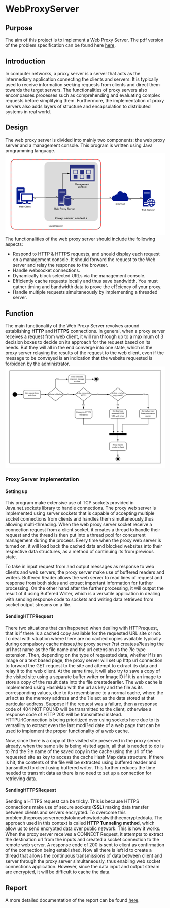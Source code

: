 # WebProxyServer #

## Purpose ##
The aim of this project is to implement a Web Proxy Server. The pdf version of the problem specification can be found here <a href="https://github.com/adamlkl/WebProxyServer/blob/master/documentation/CS3031_Proj1.pdf">here<a />.

## Introduction ##
In computer networks, a proxy server is a server that acts as the intermediary application connecting the clients and servers. It is typically used to receive information seeking requests from clients and direct them towards the target servers. The functionalities of proxy servers also encompasses processes such as comprehending and evaluating complex requests before simplifying them. Furthermore, the implementation of proxy servers also adds layers of structure and encapsulation to distributed systems in real world.
<br />
## Design ##
The web proxy server is divided into mainly two components: the web proxy server and a management console. This program is written using Java programming language.
<img src="https://github.com/adamlkl/WebProxyServer/blob/master/documentation/image/design2.png" />
The functionalities of the web proxy server should include the following aspects: 
* Respond to HTTP & HTTPS requests, and should display each request on a management console. It should forward the request to the Web server and relay the response to the browser. 
* Handle websocket connections. 
* Dynamically block selected URLs via the management console. 
* Efficiently cache requests locally and thus save bandwidth. You must gather timing and bandwidth data to prove the ef?ciency of your proxy. 
* Handle multiple requests simultaneously by implementing a threaded server.
## Function ##
The main functionality of the Web Proxy Server revolves around establishing **HTTP** and **HTTPS** connections. In general, when a proxy server receives a request from web client, it will run through up to a maximum of 3 decision boxes to decide on its approach for the request based on its needs. But they will all in the end converge into one state, which is the proxy server relaying the results of the request to the web client, even if the message to be conveyed is an indication that the website requested is forbidden by the administrator.
<img src="https://github.com/adamlkl/WebProxyServer/blob/master/documentation/image/flowchart.png" />

### Proxy Server Implementation ###
#### Setting up ####
This program make extensive use of TCP sockets provided in Java.net.sockets library to handle connections. The proxy web server is implemented using server sockets that is capable of accepting multiple socket connections from clients and handles them simultaneously,thus allowing multi-threading. When the web proxy server socket receive a connection request from a client socket, it creates a thread to handle their request and the thread is then put into a thread pool for concurrent management during the process. Every time when the proxy web server is turned on, it will load back the cached data and blocked websites into their respective data structures, as a method of continuing its from previous state.

To take in input request from and output messages as response to web clients and web servers, the proxy server make use of buffered readers and writers. Buffered Reader allows the web server to read lines of request and response from both sides and extract important information for further processing. On the other hand after the further processing, it will output the result of it using Buffered Writer, which is a versatile application in dealing with sending response code to sockets and writing data retrieved from socket output streams on a file.

#### SendingHTTPRequest ####
There two situations that can happened when dealing with HTTPrequest, that is if there is a cached copy available for the requested URL site or not. To deal with situation where there are no cached copies available typically during compulsory cache misses,the proxy server ?rst createsa?leusing the url host name as the file name and the url extension as the ?le type extension. Then, depending on the type of requested data, whether if is an image or a text based page, the proxy server will set up http url connection to forward the GET request to the site and attempt to extract its data and relay it to the web client. At the same time, it will also try to save a copy of the visited site using a separate buffer writer or ImageIO if it is an image to store a copy of the result data into the file createdearlier. The web cache is implemented using HashMap with the url as key and the file as its corresponding values, due to its resemblance to a normal cache, where the url act as the memory address and the ?le act as the data stored at that particular address. Suppose if the request was a failure, then a response code of 404 NOT FOUND will be transmitted to the client, otherwise a response code of HTTP 200 will be transmitted instead. HTTPUrlConnection is being prioritized over using sockets here due to its versatility to extract even the last modi?ed date of a web page that can be used to implement the proper functionality of a web cache.

Now, since there is a copy of the visited site preserved in the proxy server already, when the same site is being visited again, all that is needed to do is to ?nd the ?le name of the saved copy in the cache using the url of the requested site as key to access the cache Hash Map data structure. If there is hit, the contents of the file will be extracted using buffered reader and transmitted to client using buffered writer. This further reduces the time needed to transmit data as there is no need to set up a connection for retrieving data.

#### SendingHTTPSRequest ####
Sending a HTTPS request can be tricky. This is because HTTPS connections make use of secure sockets **(SSL)** making data transfer between clients and servers encrypted. To overcome this problem,theproxyserverneedstoknowhowtodealwiththeencrypteddata. The approach used in this context is called **HTTP Tunneling method**, which allow us to send encrypted data over public network. This is how it works. When the proxy server receives a CONNECT Request, it attempts to extract the destination url from the inputs and created a socket connection to the remote web server. A response code of 200 is sent to client as confirmation of the connection being established. Now all there is left id to create a thread that allows the continuous transmissions of data between client and server through the proxy server simultaneously, thus enabling web socket connections application. However, since the data input and output stream are encrypted, it will be difficult to cache the data.

## Report ##
A more detailed documentation of the report can be found <a href="https://github.com/adamlkl/WebProxyServer/blob/master/documentation/report/WebProxyServerDocumentation.pdf">here<a />.
